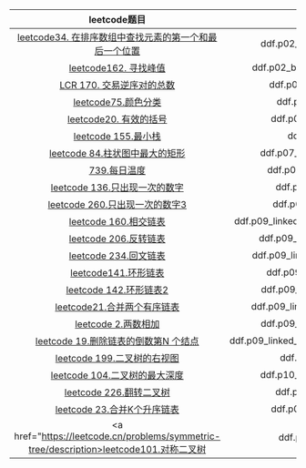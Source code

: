 |                                                                    leetcode题目                                                                     |                          代码位置              |
|:-------------------------------------------------------------------------------------------------------------------------------------------------:|:------------------------------------------:|
| <a href="https://leetcode.cn/problems/find-first-and-last-position-of-element-in-sorted-array/description/">leetcode34. 在排序数组中查找元素的第一个和最后一个位置</a> |         ddf.p02_binary_search.C05_SearchRange |
|                            <a href="https://leetcode.cn/problems/find-peak-element/description/">leetcode162. 寻找峰值</a>                            |       ddf.p02_binary_search.C06_FindPeakElement |
|                     <a href="https://leetcode.cn/problems/shu-zu-zhong-de-ni-xu-dui-lcof/description/">LCR 170. 交易逆序对的总数</a>                      |           ddf.p04_merge_sort.C11_ReversePair |
|                                <a href="https://leetcode.cn/problems/sort-colors/description/">leetcode75.颜色分类</a>                                |            ddf.p05_quick_sort.C12_SortColor |
|                                  <a href="https://leetcode.cn/problems/valid-parentheses">leetcode20. 有效的括号</a>                                   |           ddf.p07_stack.C20_ValidParentheses |
|                                       <a href="https://leetcode.cn/problems/min-stack">leetcode 155.最小栈</a>                                       |               ddf.p07_stack.C21_MinStack   |
|                    <a href="https://leetcode.cn/problems/largest-rectangle-in-histogram/description">leetcode 84.柱状图中最大的矩形</a>                    |         ddf.p07_stack.C26_LargestRectangleArea |
|                           <a href="https://leetcode.cn/problems/daily-temperatures/description>leetcode"> 739.每日温度</a>                            |          ddf.p07_stack.C25_DailyTemperatures |
|                                  <a href="https://leetcode.cn/problems/single-number/">leetcode 136.只出现一次的数字</a>                                  |            ddf.p08_bit_op.C27_SingleNumber |
|                         <a href="https://leetcode.cn/problems/single-number-iii/description/">leetcode 260.只出现一次的数字3</a>                          |            ddf.p08_bit_op.C28_SingleNumber3 |
|                     <a href="https://leetcode.cn/problems/intersection-of-two-linked-lists/description">leetcode 160.相交链表</a>                     |  ddf.p09_linked_list.C29_IntersectionOfTwoLinkedLists |
|                           <a href="https://leetcode.cn/problems/reverse-linked-list/description/">leetcode 206.反转链表</a>                           |       ddf.p09_linked_list.C30_ReverseLinkedList |
|                           <a href="https://leetcode.cn/problems/palindrome-linked-list/description">leetcode 234.回文链表</a>                           |ddf.p09_linked_list.C31_PalindromeLinkedList|
|                           <a href="https://leetcode.cn/problems/linked-list-cycle/description/">leetcode141.环形链表</a>                           |ddf.p09_linked_list.C32_LinedListCycle|
|                           <a href="https://leetcode.cn/problems/linked-list-cycle-ii/description">leetcode 142.环形链表2</a>                           |ddf.p09_linked_list.C33_LinkedListCycle2|
|                           <a href="https://leetcode.cn/problems/merge-two-sorted-lists/">leetcode21.合并两个有序链表</a>                           |ddf.p09_linked_list.C34_MergeTwoSortedLists|
|                           <a href="https://leetcode.cn/problems/add-two-numbers">leetcode 2.两数相加</a>                           |ddf.p09_linked_list.C35_AddTwoNumbers|
|                           <a href="https://leetcode.cn/problems/remove-nth-node-from-end-of-list">leetcode 19.删除链表的倒数第N 个结点</a>                           |ddf.p09_linked_list.C36_RemoveNthNodeFromEndOfList|
|                           <a href="https://leetcode.cn/problems/binary-tree-right-side-view/">leetcode 199.二叉树的右视图</a>                           |ddf.p10_tree.C40_RightSideView|
|                           <a href="https://leetcode.cn/problems/maximum-depth-of-binary-tree">leetcode 104.二叉树的最大深度</a>                           |ddf.p10_tree.C41_MaxDepthOfBinaryTree|
|                           <a href="https://leetcode.cn/problems/invert-binary-tree">leetcode 226.翻转二叉树</a>                           |ddf.p10_tree.C42_InvertBinaryTree|
|                           <a href="https://leetcode.cn/problems/merge-k-sorted-lists/description">leetcode 23.合并K个升序链表</a>                           |ddf.p06_heap_sort.C43_MergeKLists|
|                           <a href="https://leetcode.cn/problems/symmetric-tree/description>leetcode101.对称二叉树</a>                           |ddf.p10_tree.C44_SymmetricTree|





